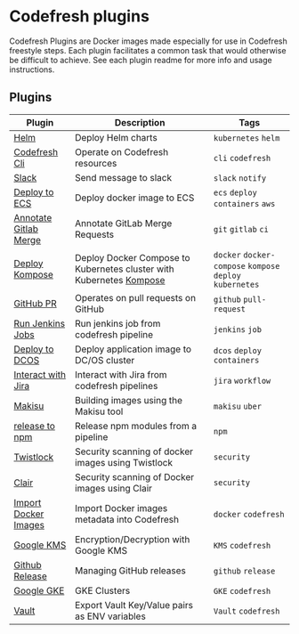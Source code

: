 # Codefresh plugins 

Codefresh Plugins are Docker images made especially for use in Codefresh freestyle steps. Each plugin facilitates a common task that would otherwise be difficult to achieve.
See each plugin readme for more info and usage instructions.

## Plugins

| Plugin|  Description| Tags|
| --- | --- |  --- |
| [Helm](https://github.com/codefresh-plugins/helm/README.md) | Deploy Helm charts | `kubernetes` `helm`|
| [Codefresh Cli](https://github.com/codefresh-plugins/codefresh-cli/README.md) | Operate on Codefresh resources | `cli` `codefresh`|
| [Slack](https://github.com/codefresh-plugins/slack/README.md)| Send message to slack| `slack` `notify`|
| [Deploy to ECS](https://github.com/codefresh-plugins/ecs-deploy/README.md)| Deploy docker image to ECS| `ecs` `deploy` `containers` `aws`                         |
| [Annotate Gitlab Merge](https://github.com/codefresh-plugins/cf-gitlab-mr-annotate/README.md) | Annotate GitLab Merge Requests | `git` `gitlab` `ci`   |
| [Deploy Kompose](https://github.com/codefresh-plugins/kompose/README.md)| Deploy Docker Compose to Kubernetes cluster with Kubernetes [Kompose](http://kompose.io) | `docker` `docker-compose` `kompose` `deploy` `kubernetes` |
| [GitHub PR](https://github.com/codefresh-plugins/github-pr/README.MD)| Operates on pull requests on GitHub | `github` `pull-request` |
| [Run Jenkins Jobs](https://github.com/codefresh-plugins/cf-run-jenkins-jobs/README.md)| Run jenkins job from codefresh pipeline| `jenkins` `job`|
| [Deploy to DCOS](https://github.com/codefresh-plugins/cf-deploy-dcos/README.md) | Deploy application image to DC/OS cluster | `dcos` `deploy` `containers` |
| [Interact with Jira](https://github.com/codefresh-plugins/jira-cli/README.md) | Interact with Jira from codefresh pipelines| `jira` `workflow`|
| [Makisu](https://github.com/codefresh-plugins/makisu/README.md) | Building images using the Makisu tool | `makisu` `uber`|
| [release to npm](https://github.com/codefresh-plugins/release-to-NPM/README.md) | Release npm modules from a pipeline | `npm` |
| [Twistlock](https://github.com/codefresh-plugins/cfstep-twistlock) | Security scanning of docker images using Twistlock | `security` |
| [Clair](https://github.com/codefresh-plugins/clair/README.md) |  Security scanning of Docker images using Clair | `security` |
| [Import Docker Images](https://github.com/codefresh-plugins/import-docker-images/README.md) | Import Docker images metadata into Codefresh| `docker` `codefresh`|
| [Google KMS](https://github.com/codefresh-plugins/google-kms/README.md) | Encryption/Decryption with Google KMS| `KMS` `codefresh`|
| [Github Release](https://github.com/codefresh-plugins/github-release/README.md) | Managing GitHub releases | `github` `release`|
| [Google GKE](https://github.com/codefresh-plugins/gke/README.md) | GKE Clusters | `GKE` `codefresh`|
| [Vault](https://github.com/codefresh-plugins/vault/README.md) | Export Vault Key/Value pairs as ENV variables | `Vault` `codefresh`|
